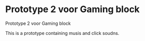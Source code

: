 # Prototype 2 voor Gaming block

Prototype 2 voor Gaming block

This is a prototype containing musis and click soudns.
